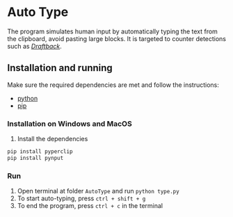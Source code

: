 # Auto Type
The program simulates human input by automatically typing the text from the clipboard, avoid pasting large blocks. It is targeted to counter detections such as [_Draftback_](https://chrome.google.com/webstore/detail/draftback/nnajoiemfpldioamchanognpjmocgkbg).
## Installation and running
Make sure the required dependencies are met and follow the instructions:<br>
* [python](dependencies.md)
* [pip](dependencies.md)

### Installation on Windows and MacOS
1. Install the dependencies
```python
pip install pyperclip
pip install pynput
```

### Run
1. Open terminal at folder `AutoType` and run `python type.py` 
2. To start auto-typing, press `ctrl + shift + g`
3. To end the program, press `ctrl + c` in the terminal
